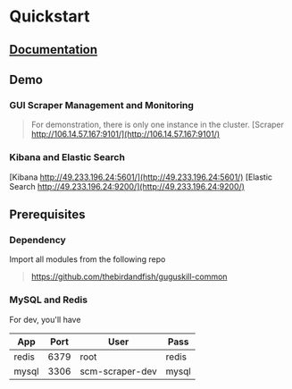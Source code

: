 # Quickstart

## [Documentation](http://localhost:8080/projects/scraper-magic.html)

## Demo

### GUI Scraper Management and Monitoring

> For demonstration, there is only one instance in the cluster.
[Scraper http://106.14.57.167:9101/](http://106.14.57.167:9101/)

### Kibana and Elastic Search

[Kibana http://49.233.196.24:5601/](http://49.233.196.24:5601/)
[Elastic Search http://49.233.196.24:9200/](http://49.233.196.24:9200/)

## Prerequisites
### Dependency
Import all modules from the following repo
> https://github.com/thebirdandfish/guguskill-common
### MySQL and Redis
For dev, you'll have  

|App|Port|User|Pass|
|----|----|----|----|
|redis|6379|root|redis|
|mysql|3306|scm-scraper-dev|mysql|
